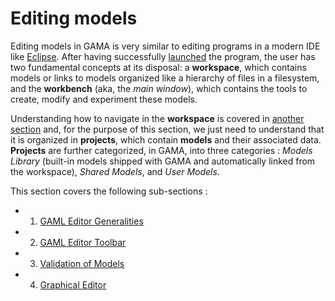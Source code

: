 
# Editing models



Editing models in GAMA is very similar to editing programs in a modern IDE like [Eclipse](http://www.eclipse.rog). After having successfully [launched](https://github.com/gama-platform/gama/wiki/Content\References\PlatformDocumentation\InstallationAndLaunching\Launching.md) the program, the user has two fundamental concepts at its disposal: a **workspace**, which contains models or links to models organized like a hierarchy of files in a filesystem, and the **workbench** (aka, the _main window_), which contains the tools to create, modify and experiment these models.

Understanding how to navigate in the **workspace** is covered in [another section](https://github.com/gama-platform/gama/wiki/Content\References\PlatformDocumentation\WorkspaceProjectsAndModels\NavigatingWorkspace.md) and, for the purpose of this section, we just need to understand that it is organized in **projects**, which contain **models** and their associated data. **Projects** are further categorized, in GAMA, into three categories : _Models Library_ (built-in models shipped with GAMA and automatically linked from the workspace), _Shared Models_, and _User Models_.

This section covers the following sub-sections :

  * 1. [GAML Editor Generalities](https://github.com/gama-platform/gama/wiki/Content\References\PlatformDocumentation\EditingModels\GamlEditorGeneralities.md)
  * 2. [GAML Editor Toolbar](https://github.com/gama-platform/gama/wiki/Content\References\PlatformDocumentation\EditingModels\GamlEditorToolbar.md)
  * 3. [Validation of Models](https://github.com/gama-platform/gama/wiki/Content\References\PlatformDocumentation\EditingModels\ValidationOfModels.md)
  * 4. [Graphical Editor](G__GraphicalEditor)
